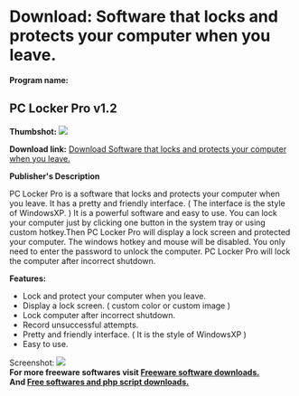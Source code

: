 # Download: Software that locks and protects your computer when you leave.

**Program name:**

## PC Locker Pro v1.2

  
**Thumbshot:** ![](http://www.freewarefiles.com/screenshot/pclockerpro_md.gif)   
  
**Download link:** [Download Software that locks and protects your computer when you leave.](http://freesoftwares.boysofts.com/PC-Locker-Pro-V_program_15752.html)  
  


**Publisher's Description**  
  


PC Locker Pro is a software that locks and protects your computer when you leave. It has a pretty and friendly interface. ( The interface is the style of WindowsXP. ) It is a powerful software and easy to use. You can lock your computer just by clicking one button in the system tray or using custom hotkey.Then PC Locker Pro will display a lock screen and protected your computer. The windows hotkey and mouse will be disabled. You only need to enter the password to unlock the computer. PC Locker Pro will lock the computer after incorrect shutdown. 

**Features:**

  * Lock and protect your computer when you leave. 
  * Display a lock screen. ( custom color or custom image ) 
  * Lock computer after incorrect shutdown. 
  * Record unsuccessful attempts. 
  * Pretty and friendly interface. ( It is the style of WindowsXP ) 
  * Easy to use. 

  
  
Screenshot: ![](http://www.freewarefiles.com/screenshot/pclockerpro.gif)   
**For more freeware softwares visit [Freeware software downloads.](http://freesoftwares.boysofts.com/)**   
**And [Free softwares and php script downloads.](http://www.boysofts.com/)**
